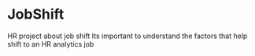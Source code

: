 # JobShift
HR project about job shift
Its important to understand the factors that help shift to an HR analytics job
